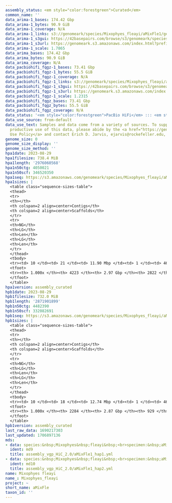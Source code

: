```yaml
---
assembly_status: <em style="color:forestgreen">Curated</em>
common_name: ''
data_arima-1_bases: 174.42 Gbp
data_arima-1_bytes: 90.9 GiB
data_arima-1_coverage: N/A
data_arima-1_links: s3://genomeark/species/Mixophyes_fleayi/aMixFle1/genomic_data/arima/<br>
data_arima-1_s3gui: https://42basepairs.com/browse/s3/genomeark/species/Mixophyes_fleayi/aMixFle1/genomic_data/arima/
data_arima-1_s3url: https://genomeark.s3.amazonaws.com/index.html?prefix=species/Mixophyes_fleayi/aMixFle1/genomic_data/arima/
data_arima-1_scale: 1.7865
data_arima_bases: 174.42 Gbp
data_arima_bytes: 90.9 GiB
data_arima_coverage: N/A
data_pacbiohifi_fqgz-1_bases: 73.41 Gbp
data_pacbiohifi_fqgz-1_bytes: 55.5 GiB
data_pacbiohifi_fqgz-1_coverage: N/A
data_pacbiohifi_fqgz-1_links: s3://genomeark/species/Mixophyes_fleayi/aMixFle1/genomic_data/pacbio_hifi/<br>
data_pacbiohifi_fqgz-1_s3gui: https://42basepairs.com/browse/s3/genomeark/species/Mixophyes_fleayi/aMixFle1/genomic_data/pacbio_hifi/
data_pacbiohifi_fqgz-1_s3url: https://genomeark.s3.amazonaws.com/index.html?prefix=species/Mixophyes_fleayi/aMixFle1/genomic_data/pacbio_hifi/
data_pacbiohifi_fqgz-1_scale: 1.2315
data_pacbiohifi_fqgz_bases: 73.41 Gbp
data_pacbiohifi_fqgz_bytes: 55.5 GiB
data_pacbiohifi_fqgz_coverage: N/A
data_status: '<em style="color:forestgreen">PacBio HiFi</em> ::: <em style="color:forestgreen">Arima</em>'
data_use_source: from-default
data_use_text: Samples and data come from a variety of sources. To support fair and
  productive use of this data, please abide by the <a href="https://genome10k.soe.ucsc.edu/data-use-policies/">Data
  Use Policy</a> and contact Erich D. Jarvis, ejarvis@rockefeller.edu, with any questions.
genome_size: 0
genome_size_display: ''
genome_size_method: ''
hpa1date: 2023-08-29
hpa1filesize: 738.4 MiB
hpa1length: '2976060568'
hpa1n50ctg: 4050021
hpa1n50scf: 346520350
hpa1seq: https://s3.amazonaws.com/genomeark/species/Mixophyes_fleayi/aMixFle1/assembly_curated/aMixFle1.hap1.decontam.20230829.fasta.gz
hpa1sizes: |
  <table class="sequence-sizes-table">
  <thead>
  <tr>
  <th></th>
  <th colspan=2 align=center>Contigs</th>
  <th colspan=2 align=center>Scaffolds</th>
  </tr>
  <tr>
  <th>NG</th>
  <th>LG</th>
  <th>Len</th>
  <th>LG</th>
  <th>Len</th>
  </tr>
  </thead>
  <tbody>
  <tr><td> 10 </td><td> 21 </td><td> 11.90 Mbp </td><td> 1 </td><td> 462.96 Mbp </td></tr><tr><td> 20 </td><td> 50 </td><td> 9.09 Mbp </td><td> 2 </td><td> 377.10 Mbp </td></tr><tr><td> 30 </td><td> 87 </td><td> 6.69 Mbp </td><td> 3 </td><td> 346.62 Mbp </td></tr><tr><td> 40 </td><td> 137 </td><td> 5.22 Mbp </td><td> 4 </td><td> 346.52 Mbp </td></tr><tr style="background-color:#cccccc;"><td> 50 </td><td> 202 </td><td style="background-color:#88ff88;"> 4.05 Mbp </td><td> 4 </td><td style="background-color:#88ff88;"> 346.52 Mbp </td></tr><tr><td> 60 </td><td> 288 </td><td> 3.00 Mbp </td><td> 5 </td><td> 279.95 Mbp </td></tr><tr><td> 70 </td><td> 405 </td><td> 2.13 Mbp </td><td> 7 </td><td> 154.98 Mbp </td></tr><tr><td> 80 </td><td> 581 </td><td> 1.29 Mbp </td><td> 9 </td><td> 133.06 Mbp </td></tr><tr><td> 90 </td><td> 915 </td><td> 0.55 Mbp </td><td> 12 </td><td> 83.49 Mbp </td></tr><tr><td> 100 </td><td> 4223 </td><td> 10.33 Kbp </td><td> 2822 </td><td> 10.33 Kbp </td></tr></tbody>
  <tfoot>
  <tr><th> 1.000x </th><th> 4223 </th><th> 2.97 Gbp </th><th> 2822 </th><th> 2.98 Gbp </th></tr>
  </tfoot>
  </table>
hpa1version: assembly_curated
hpb1date: 2023-08-29
hpb1filesize: 732.0 MiB
hpb1length: '2871901899'
hpb1n50ctg: 4482390
hpb1n50scf: 332082691
hpb1seq: https://s3.amazonaws.com/genomeark/species/Mixophyes_fleayi/aMixFle1/assembly_curated/aMixFle1.hap2.decontam.20230829.fasta.gz
hpb1sizes: |
  <table class="sequence-sizes-table">
  <thead>
  <tr>
  <th></th>
  <th colspan=2 align=center>Contigs</th>
  <th colspan=2 align=center>Scaffolds</th>
  </tr>
  <tr>
  <th>NG</th>
  <th>LG</th>
  <th>Len</th>
  <th>LG</th>
  <th>Len</th>
  </tr>
  </thead>
  <tbody>
  <tr><td> 10 </td><td> 18 </td><td> 12.74 Mbp </td><td> 1 </td><td> 463.83 Mbp </td></tr><tr><td> 20 </td><td> 44 </td><td> 9.77 Mbp </td><td> 2 </td><td> 380.43 Mbp </td></tr><tr><td> 30 </td><td> 77 </td><td> 7.48 Mbp </td><td> 3 </td><td> 342.93 Mbp </td></tr><tr><td> 40 </td><td> 122 </td><td> 5.75 Mbp </td><td> 3 </td><td> 342.93 Mbp </td></tr><tr style="background-color:#cccccc;"><td> 50 </td><td> 178 </td><td style="background-color:#88ff88;"> 4.48 Mbp </td><td> 4 </td><td style="background-color:#88ff88;"> 332.08 Mbp </td></tr><tr><td> 60 </td><td> 250 </td><td> 3.52 Mbp </td><td> 5 </td><td> 279.22 Mbp </td></tr><tr><td> 70 </td><td> 346 </td><td> 2.62 Mbp </td><td> 6 </td><td> 228.91 Mbp </td></tr><tr><td> 80 </td><td> 481 </td><td> 1.67 Mbp </td><td> 8 </td><td> 143.42 Mbp </td></tr><tr><td> 90 </td><td> 725 </td><td> 0.85 Mbp </td><td> 11 </td><td> 99.51 Mbp </td></tr><tr><td> 100 </td><td> 2284 </td><td> 9.99 Kbp </td><td> 929 </td><td> 9.99 Kbp </td></tr></tbody>
  <tfoot>
  <tr><th> 1.000x </th><th> 2284 </th><th> 2.87 Gbp </th><th> 929 </th><th> 2.87 Gbp </th></tr>
  </tfoot>
  </table>
hpb1version: assembly_curated
last_raw_data: 1690217303
last_updated: 1706897136
mds:
- data: species:&nbsp;Mixophyes&nbsp;fleayi&nbsp;<br>specimen:&nbsp;aMixFle1&nbsp;<br>projects:&nbsp;&nbsp;<br>&nbsp;&nbsp;-&nbsp;vgp&nbsp;<br>data_location:&nbsp;S3&nbsp;<br>release_to:&nbsp;S3&nbsp;<br>haplotype_to_curate:&nbsp;hap1&nbsp;<br>hap1:&nbsp;s3://genomeark/species/Mixophyes_fleayi/aMixFle1/assembly_vgp_HiC_2.0/aMixFle1.HiC.hap1.20230828.fasta.gz&nbsp;<br>hap2:&nbsp;s3://genomeark/species/Mixophyes_fleayi/aMixFle1/assembly_vgp_HiC_2.0/aMixFle1.HiC.hap2.20230828.fasta.gz&nbsp;<br>pretext_hap1:&nbsp;s3://genomeark/species/Mixophyes_fleayi/aMixFle1/assembly_vgp_HiC_2.0/evaluation/hap1/pretext/aMixFle1_hap1_s2.pretext&nbsp;<br>pretext_hap2:&nbsp;s3://genomeark/species/Mixophyes_fleayi/aMixFle1/assembly_vgp_HiC_2.0/evaluation/hap2/pretext/aMixFle1_hap2_s2.pretext&nbsp;<br>kmer_spectra_img:&nbsp;s3://genomeark/species/Mixophyes_fleayi/aMixFle1/assembly_vgp_HiC_2.0/evaluation/merqury/aMixFle1_png/&nbsp;<br>pacbio_read_dir:&nbsp;s3://genomeark/species/Mixophyes_fleayi/aMixFle1/genomic_data/pacbio_hifi/&nbsp;<br>pacbio_read_type:&nbsp;hifi&nbsp;<br>bionano_cmap_dir:&nbsp;s3://genomeark/species/Mixophyes_fleayi/aMixFle1/genomic_data/bionano/&nbsp;<br>hic_read_dir:&nbsp;s3://genomeark/species/Mixophyes_fleayi/aMixFle1/genomic_data/arima/&nbsp;<br>pipeline:&nbsp;<br>&nbsp;&nbsp;-&nbsp;hifiasm&nbsp;(0.19.3+galaxy0)&nbsp;<br>&nbsp;&nbsp;-&nbsp;solve&nbsp;(3.7)&nbsp;<br>&nbsp;&nbsp;-&nbsp;yahs&nbsp;(1.2a.2+galaxy1)&nbsp;<br>assembled_by_group:&nbsp;Rockefeller&nbsp;<br>notes:&nbsp;This&nbsp;was&nbsp;a&nbsp;hifiasm-HiC&nbsp;assembly&nbsp;of&nbsp;aMixFle1,&nbsp;resulting&nbsp;in&nbsp;two&nbsp;complete&nbsp;haplotypes.&nbsp;Kmer&nbsp;spectra&nbsp;indicate&nbsp;a&nbsp;homogametic&nbsp;specimen.&nbsp;This&nbsp;individual&nbsp;had&nbsp;bionano&nbsp;data.&nbsp;HiC&nbsp;scaffolding&nbsp;was&nbsp;performed&nbsp;with&nbsp;yahs.&nbsp;The&nbsp;HiC&nbsp;prep&nbsp;was&nbsp;Arima&nbsp;kit&nbsp;2.&nbsp;MitoHiFi&nbsp;failed&nbsp;on&nbsp;the&nbsp;reads.&nbsp;
  ident: md9
  title: assembly_vgp_HiC_2.0/aMixFle1_hap1.yml
- data: species:&nbsp;Mixophyes&nbsp;fleayi&nbsp;<br>specimen:&nbsp;aMixFle1&nbsp;<br>projects:&nbsp;&nbsp;<br>&nbsp;&nbsp;-&nbsp;vgp&nbsp;<br>data_location:&nbsp;S3&nbsp;<br>release_to:&nbsp;S3&nbsp;<br>haplotype_to_curate:&nbsp;hap2&nbsp;<br>hap1:&nbsp;s3://genomeark/species/Mixophyes_fleayi/aMixFle1/assembly_vgp_HiC_2.0/aMixFle1.HiC.hap1.20230828.fasta.gz&nbsp;<br>hap2:&nbsp;s3://genomeark/species/Mixophyes_fleayi/aMixFle1/assembly_vgp_HiC_2.0/aMixFle1.HiC.hap2.20230828.fasta.gz&nbsp;<br>pretext_hap1:&nbsp;s3://genomeark/species/Mixophyes_fleayi/aMixFle1/assembly_vgp_HiC_2.0/evaluation/hap1/pretext/aMixFle1_hap1_s2.pretext&nbsp;<br>pretext_hap2:&nbsp;s3://genomeark/species/Mixophyes_fleayi/aMixFle1/assembly_vgp_HiC_2.0/evaluation/hap2/pretext/aMixFle1_hap2_s2.pretext&nbsp;<br>kmer_spectra_img:&nbsp;s3://genomeark/species/Mixophyes_fleayi/aMixFle1/assembly_vgp_HiC_2.0/evaluation/merqury/aMixFle1_png/&nbsp;<br>pacbio_read_dir:&nbsp;s3://genomeark/species/Mixophyes_fleayi/aMixFle1/genomic_data/pacbio_hifi/&nbsp;<br>pacbio_read_type:&nbsp;hifi&nbsp;<br>bionano_cmap_dir:&nbsp;s3://genomeark/species/Mixophyes_fleayi/aMixFle1/genomic_data/bionano/&nbsp;<br>hic_read_dir:&nbsp;s3://genomeark/species/Mixophyes_fleayi/aMixFle1/genomic_data/arima/&nbsp;<br>pipeline:&nbsp;<br>&nbsp;&nbsp;-&nbsp;hifiasm&nbsp;(0.19.3+galaxy0)&nbsp;<br>&nbsp;&nbsp;-&nbsp;solve&nbsp;(3.7)&nbsp;<br>&nbsp;&nbsp;-&nbsp;yahs&nbsp;(1.2a.2+galaxy1)&nbsp;<br>assembled_by_group:&nbsp;Rockefeller&nbsp;<br>notes:&nbsp;This&nbsp;was&nbsp;a&nbsp;hifiasm-HiC&nbsp;assembly&nbsp;of&nbsp;aMixFle1,&nbsp;resulting&nbsp;in&nbsp;two&nbsp;complete&nbsp;haplotypes.&nbsp;Kmer&nbsp;spectra&nbsp;indicate&nbsp;a&nbsp;homogametic&nbsp;specimen.&nbsp;This&nbsp;individual&nbsp;had&nbsp;bionano&nbsp;data.&nbsp;HiC&nbsp;scaffolding&nbsp;was&nbsp;performed&nbsp;with&nbsp;yahs.&nbsp;The&nbsp;HiC&nbsp;prep&nbsp;was&nbsp;Arima&nbsp;kit&nbsp;2.&nbsp;MitoHiFi&nbsp;failed&nbsp;on&nbsp;the&nbsp;reads.&nbsp;
  ident: md10
  title: assembly_vgp_HiC_2.0/aMixFle1_hap2.yml
name: Mixophyes fleayi
name_: Mixophyes_fleayi
project: ~
short_name: aMixFle
taxon_id: ''
---
```

